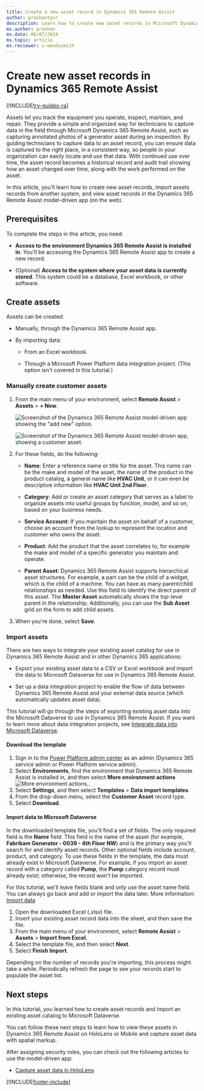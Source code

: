 ```yaml
---
title: Create a new asset record in Dynamics 365 Remote Assist
author: prashantyvr
description: Learn how to create new asset records in Microsoft Dynamics 365 Remote Assist.
ms.author: prashan
ms.date: 06/07/2024
ms.topic: article
ms.reviewer: v-wendysmith
--- 
```


# Create new asset records in Dynamics 365 Remote Assist

[!INCLUDE[try-guides-ra](../includes/try-guides-ra.md)]

Assets let you track the equipment you operate, inspect, maintain, and repair. They provide a simple and organized way for technicians to capture data in the field through Microsoft Dynamics 365 Remote Assist, such as capturing annotated photos of a generator asset during an inspection. By guiding technicians to capture data to an asset record, you can ensure data is captured to the right place, in a consistent way, so people in your organization can easily locate and use that data. With continued use over time, the asset record becomes a historical record and audit trail showing how an asset changed over time, along with the work performed on the asset.

In this article, you'll learn how to create new asset records, import assets records from another system, and view asset records in the Dynamics 365 Remote Assist model-driven app (on the web).

## Prerequisites

To complete the steps in this article, you need:

- **Access to the environment Dynamics 365 Remote Assist is installed in**. You'll be accessing the Dynamics 365 Remote Assist app to create a new record.

- (Optional) **Access to the system where your asset data is currently stored**. This system could be a database, Excel workbook, or other software.

## Create assets

Assets can be created:

- Manually, through the Dynamics 365 Remote Assist app.

- By importing data:

  - From an Excel workbook.

  - Through a Microsoft Power Platform data integration project. (This option isn't covered in this tutorial.)

### Manually create customer assets

1. From the main menu of your environment, select **Remote Assist** > **Assets** > **+ New**.

    ![Screenshot of the Dynamics 365 Remote Assist model-driven app showing the "add new" option.](./media/06.28-asset-list-new.png)

    ![Screenshot of the Dynamics 365 Remote Assist model-driven app, showing a customer asset.](./media/AC_CreateAsset.png "Dynamics 365 Remote Assist app")

2. For these fields, do the following:

    - **Name**: Enter a reference name or title for the asset. This name can be the make and model of the asset, the name of the product in the product catalog, a general name like **HVAC Unit**, or it can even be descriptive information like **HVAC Unit 2nd Floor**.

    - **Category**: Add or create an asset category that serves as a label to organize assets into useful groups by function, model, and so on, based on your business needs.

    - **Service Account**: If you maintain the asset on behalf of a customer, choose an account from the lookup to represent the location and customer who owns the asset.

    - **Product**: Add the product that the asset correlates to, for example the make and model of a specific generator you maintain and operate.

    - **Parent Asset**: Dynamics 365 Remote Assist supports hierarchical asset structures. For example, a part can be the child of a widget, which is the child of a machine. You can have as many parent/child relationships as needed. Use this field to identify the direct parent of this asset. The **Master Asset** automatically shows the top-level parent in the relationship. Additionally, you can use the **Sub Asset** grid on the form to add child assets.

3. When you're done, select **Save**.

### Import assets

There are two ways to integrate your existing asset catalog for use in Dynamics 365 Remote Assist and in other Dynamics 365 applications:

- Export your existing asset data to a CSV or Excel workbook and import the data to Microsoft Dataverse for use in Dynamics 365 Remote Assist.

- Set up a data integration project to enable the flow of data between Dynamics 365 Remote Assist and your external data source (which automatically updates asset data).

This tutorial will go through the steps of exporting existing asset data into the Microsoft Dataverse to use in Dynamics 365 Remote Assist. If you want to learn more about data integration projects, see [Integrate data into Microsoft Dataverse](/power-platform/admin/data-integrator).

#### Download the template

1. Sign in to the [Power Platform admin center](https://admin.powerplatform.com) as an admin (Dynamics 365 service admin or Power Platform service admin).
2. Select **Environments**, find the environment that Dynamics 365 Remote Assist is installed in, and then select **More environment actions** ![More environment actions.](./media/ellipsis.png "More environment actions").
3. Select **Settings**, and then select **Templates** > **Data import templates**.
4. From the drop-down menu, select the **Customer Asset** record type.
5. Select **Download**.

#### Import data to Microsoft Dataverse

In the downloaded template file, you'll find a set of fields. The only required field is the **Name** field. This field is the name of the asset (for example, **Fabrikam Generator - 0039 - 4th Floor NW**) and is the primary way you'll search for and identify asset records. Other optional fields include account, product, and category. To use these fields in the template, the data must already exist in Microsoft Dataverse. For example, if you import an asset record with a category called **Pump**, the **Pump** category record must already exist; otherwise, the record won't be imported.

For this tutorial, we'll leave fields blank and only use the asset name field. You can always go back and add or import the data later. More information: [Import data](/powerapps/developer/common-data-service/import-data)

1. Open the downloaded Excel (.xlsx) file.
2. Insert your existing asset record data into the sheet, and then save the file.
3. From the main menu of your environment, select **Remote Assist** > **Assets** > **Import from Excel**.
4. Select the template file, and then select **Next**.
5. Select **Finish Import**.

Depending on the number of records you're importing, this process might take a while. Periodically refresh the page to see your records start to populate the asset list.

## Next steps

In this tutorial, you learned how to create asset records and import an existing asset catalog to Microsoft Dataverse.

You can follow these next steps to learn how to view these assets in Dynamics 365 Remote Assist on HoloLens or Mobile and capture asset data with spatial markup.

After assigning security roles, you can check out the following articles to use the model-driven app:

- [Capture asset data in HoloLens](./asset-capture-photos.md)


[!INCLUDE[footer-include](../includes/footer-banner.md)]
